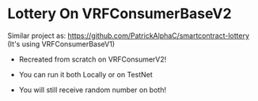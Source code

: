 # Lottery On VRFConsumerBaseV2

Similar project as: https://github.com/PatrickAlphaC/smartcontract-lottery (It's using VRFConsumerBaseV1)

* Recreated from scratch on VRFConsumerV2!

* You can run it both Locally or on TestNet

* You will still receive random number on both!
